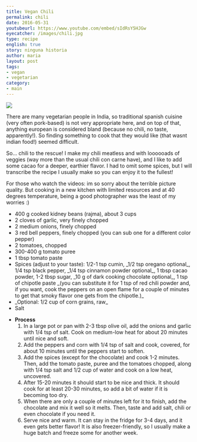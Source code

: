 ```yaml
---
title: Vegan Chili
permalink: chili
date: 2016-05-31
youtubeurl: https://www.youtube.com/embed/sIdRsY5HJGw
eyecatcher: /images/chili.jpg
type: recipe
english: true
story: ninguna historia
author: maria
layout: post
tags:
- vegan
- vegetarian
category:
- main
---
```


<img src="https://farm1.staticflickr.com/551/31326382390_388b0acfaa_o_d.jpg" />

There are many vegetarian people in India, so traditional spanish cuisine (very often pork-based) is not very appropriate here, and on top of that, anything european is considered bland (because no chili, no taste, apparently!). So finding something to cook that they would like (that wasnt indian food!) seemed difficult.

So... chili to the rescue! I make my chili meatless and with loooooads of veggies (way more than the usual chili con carne have), and I like to add some cacao for a deeper, earthier flavor. I had to omit some spices, but I will transcribe the recipe I usually make so you can enjoy it to the fullest! 

For those who watch the videos: im so sorry about the terrible picture quality. But cooking in a new kitchen with limited resources and at 40 degrees temperature, being a good photographer was the least of my worries :)


<ul>
  <li>400 g cooked kidney beans (rajma), about 3 cups</li>
  <li>2 cloves of garlic, very finely chopped</li>
  <li>2 medium onions, finely chopped</li>
  <li>3 red bell peppers, finely chopped (you can sub one for a different color pepper)</li>
  <li>2 tomatoes, chopped</li>
  <li>300-400 g tomato puree</li>
  <li>1 tbsp tomato paste</li>
  <li>Spices (adjust to your taste): 1/2-1 tsp cumin, _1/2 tsp oregano optional_, 1/4 tsp black pepper, _1/4 tsp cinnamon powder optional_, 1 tbsp cacao powder, 1-2 tbsp sugar, _10 g of dark cooking chocolate optional_, 1 tsp of chipotle paste _(you can substitute it for 1 tsp of red chili powder and, if you want, cook the peppers on an open flame for a couple of minutes to get that smoky flavor one gets from the chipotle.)_</li>
  <li>_Optional: 1/2 cup of corn grains, raw_</li> 
  <li>Salt</li>
</ul>

* **Process**
  1. In a large pot or pan with 2-3 tbsp olive oil, add the onions and garlic with 1/4 tsp of salt. Cook on medium-low heat for about 20 minutes until nice and soft. 
  2. Add the peppers and corn with 1/4 tsp of salt and cook, covered, for about 10 minutes until the peppers start to soften. 
  3. Add the spices (except for the chocolate) and cook 1-2 minutes. Then, add the tomato paste, puree and the tomatoes chopped, along with 1/4 tsp salt and 1/2 cup of water and cook on a low heat, uncovered. 
  4. After 15-20 minutes it should start to be nice and thick. It should cook for at least 20-30 minutes, so add a bit of water if it is becoming too dry. 
  5. When there are only a couple of minutes left for it to finish, add the chocolate and mix it well so it melts. Then, taste and add salt, chili or even chocolate if you need it. 
  6. Serve nice and warm. It can stay in the fridge for 3-4 days, and it even gets better flavor! It is also freezer-friendly, so I usually make a huge batch and freeze some for another week.

